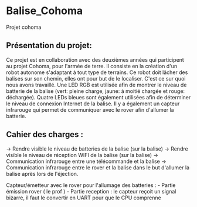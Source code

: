 # Balise_Cohoma 
Projet cohoma

## Présentation du projet:

   Ce projet est en collaboration avec des deuxièmes années qui participent au projet Cohoma, pour l'armée de terre. Il consiste en la création d'un robot autonome s'adaptant à tout type de terrains. Ce robot doit lâcher des balises sur son chemin, elles ont pour but de le localiser. C'est ce sur quoi nous avons travaillé. 
   Une LED RGB est utilisée afin de montrer le niveau de batterie de la balise (vert: pleine charge, jaune: à moitié chargée et rouge: déchargée). Quatre LEDs bleues sont également utilisées afin de déterminer le niveau de connexion Internet de la balise. Il y a également un capteur infrarouge qui permet de communiquer avec le rover afin d'allumer la batterie.
   
   
   
## Cahier des charges :

-> Rendre visible le niveau de batteries de la balise (sur la balise)
-> Rendre visible le niveau de réception WIFI de la balise (sur la balise)
-> Communication infrarouge entre une télécommande et la balise
-> Communication infrarouge entre le rover et la balise dans le but d'allumer la balise après lors de l'éjection.


Capteur/émetteur avec le rover pour l'allumage des batteries : - Partie émission rover ( le prof ) - Partie reception : le capteur reçoit un signal bizarre, il faut le convertir en UART pour que le CPU comprenne

